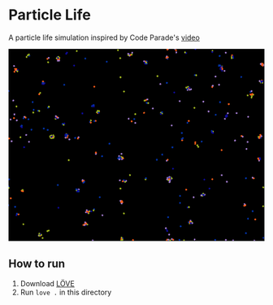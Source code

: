 # Particle Life
A particle life simulation inspired by Code Parade's [video](https://www.youtube.com/watch?v=Z_zmZ23grXE)

![example](./clustering.gif)

## How to run
1. Download [LÖVE](https://love2d.org/)
2. Run `love .` in this directory
